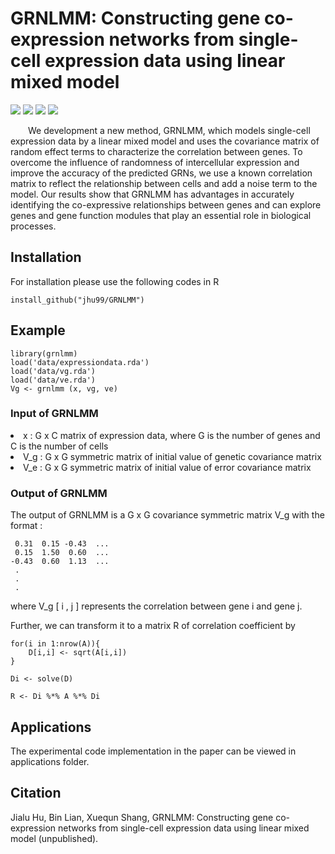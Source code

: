 # GRNLMM: Constructing gene co-expression networks from single-cell expression data using linear mixed model

![](https://img.shields.io/github/r-package/v/jhu99/GRNLMM)
![](https://img.shields.io/github/license/jhu99/GRNLMM)
![](https://img.shields.io/github/downloads/jhu99/GRNLMM/total)
![](https://img.shields.io/badge/stars-1-yellow)

&emsp;&emsp;We development a new method, GRNLMM, which models single-cell expression data by a linear mixed model and uses the covariance matrix of random effect terms to characterize the correlation between genes. To overcome the influence of randomness of intercellular expression and improve the accuracy of the predicted GRNs, we use a known correlation matrix to reflect the relationship between cells and add a noise term to the model. Our results show that GRNLMM has advantages in accurately identifying the co-expressive relationships between genes and can explore genes and gene function modules that play an essential role in biological processes.

## Installation
For installation please use the following codes in R

```
install_github("jhu99/GRNLMM")
```
## Example
```
library(grnlmm)
load('data/expressiondata.rda')
load('data/vg.rda')
load('data/ve.rda')
Vg <- grnlmm (x, vg, ve)
```

### Input of GRNLMM
 <li type="disc">x&nbsp;:&nbsp;G x C matrix of expression data, where G is the number of genes and C is the number of cells</li>
 <li type="disc">V_g&nbsp;:&nbsp;G x G symmetric matrix of initial value of genetic covariance matrix</li>
 <li type="disc">V_e&nbsp;:&nbsp;G x G symmetric matrix of initial value of error covariance matrix</li>

### Output of GRNLMM 
The output of GRNLMM is a G x G covariance symmetric matrix V_g with the format :
```
 0.31  0.15 -0.43  ...
 0.15  1.50  0.60  ...
-0.43  0.60  1.13  ...
 .
 .
 .
```
where V_g [&nbsp;i&nbsp;,&nbsp;j&nbsp;] represents the correlation between gene i and gene j.

Further, we can transform it to a matrix R of correlation coefficient by
```
for(i in 1:nrow(A)){
    D[i,i] <- sqrt(A[i,i])  
}

Di <- solve(D)

R <- Di %*% A %*% Di
```

## Applications
The experimental code implementation in the paper can be viewed in applications folder.

## Citation
Jialu Hu, Bin Lian, Xuequn Shang, GRNLMM: Constructing gene co-expression networks from single-cell expression data using linear mixed model (unpublished).
